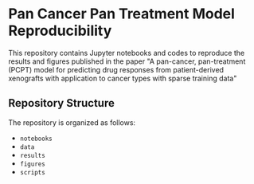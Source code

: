 # Pan Cancer Pan Treatment Model Reproducibility
This repository contains Jupyter notebooks and codes to reproduce the results and figures published in the paper "A pan-cancer, pan-treatment (PCPT) model for predicting drug responses from patient-derived xenografts with application to cancer types with sparse training data"

## Repository Structure

The repository is organized as follows:

- `notebooks`
- `data`
- `results`
- `figures`
- `scripts`
